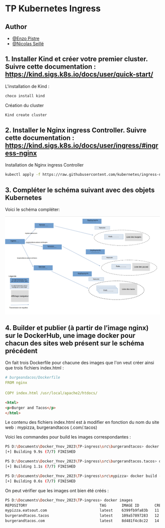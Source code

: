 # TP Kubernetes Ingress

## Author

- [@Enzo Pistre](https://github.com/DaoGod)
- [@Nicolas Seillé](https://github.com/Nicolas-3050)


## 1. Installer Kind et créer votre premier cluster. Suivre cette documentation : https://kind.sigs.k8s.io/docs/user/quick-start/

L'installation de Kind :

```bash
choco install kind
```

Création du cluster

```bash
Kind create cluster
```

## 2. Installer le Nginx ingress Controller. Suivre cette documentation : https://kind.sigs.k8s.io/docs/user/ingress/#ingress-nginx

Installation de Nginx ingress Controller

```bash
kubectl apply -f https://raw.githubusercontent.com/kubernetes/ingress-nginx/main/deploy/static/provider/kind/deploy.yaml
```

## 3. Compléter le schéma suivant avec des objets Kubernetes

Voici le schéma compléter:

![docker images](images\Tp_ingress.png)

## 4. Builder et publier (à partir de l’image nginx) sur le DockerHub, une image docker pour chacun des sites web présent sur le schéma précédent

On fait trois Dockerfile pour chacune des images que l'on veut créer ainsi que trois fichiers index.html :

```yaml
# burgeandacos/Dockerfile
FROM nginx

COPY index.html /usr/local/apache2/htdocs/
```

```html
<html>
<p>Burger and Tacos</p>
</html>
```

Le contenu des fichiers index.html est à modifier en fonction du nom du site web : mypizza, burgerandtacos (.com/.tacos)

Voici les commandes pour build les images correspondantes :

```bash
PS D:\Documents\Docker_Ynov_2023\TP-ingress\src\burgerandtacos> docker build -t burgerandtacos.com .
[+] Building 9.9s (7/7) FINISHED
```        
```bash
PS D:\Documents\Docker_Ynov_2023\TP-ingress\src\burgerandtacos.tacos> docker build -t burgerandtacos.tacos .
[+] Building 1.1s (7/7) FINISHED
```        
```bash
PS D:\Documents\Docker_Ynov_2023\TP-ingress\src\mypizza> docker build -t mypizza.eatsout.com . 
[+] Building 0.6s (7/7) FINISHED
```        

On peut vérifier que les images ont bien été créés :
```bash
PS D:\Documents\Docker_Ynov_2023\TP-ingress> docker images
REPOSITORY                                 TAG       IMAGE ID       CREATED          SIZE  
mypizza.eatsout.com                        latest    6399fb9fa83b   11 minutes ago   142MB 
burgerandtacos.tacos                       latest    109a57897283   12 minutes ago   142MB 
burgerandtacos.com                         latest    8d481f4c8c22   14 minutes ago   142MB 
```